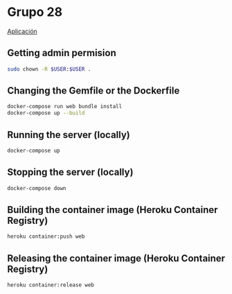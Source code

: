 # Grupo 28

[Aplicación](https://salty-citadel-84152.herokuapp.com/)

## Getting admin permision

```bash
sudo chown -R $USER:$USER .
```

## Changing the Gemfile or the Dockerfile

```bash
docker-compose run web bundle install
docker-compose up --build
```

## Running the server (locally)

```bash
docker-compose up
```

## Stopping the server (locally)

```bash
docker-compose down
```

## Building the container image (Heroku Container Registry)

```bash
heroku container:push web
```

## Releasing the container image (Heroku Container Registry)

```bash
heroku container:release web
```
